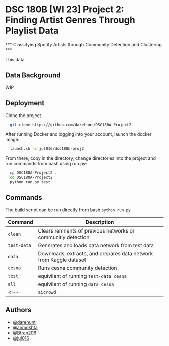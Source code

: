# DSC 180B [WI 23] Project 2:<br> Finding Artist Genres Through Playlist Data
*** Classifying Spotify Artists through Community Detection and Clustering ***

<!--This site was built using [GitHub Pages](https://pages.github.com/).-->
This data 
## Data Background
<!-- TODO -->
WIP

## Deployment

Clone the project

```bash
  git clone https://github.com/darehunt/DSC180A-Project2
```

After running Docker and logging into your account, launch the docker image:
<!-- TODO -->
```bash
  launch.sh -i jul016/dsc180b-proj2
```

From there, copy in the directory, change directories into the project and run commands from bash using run.py:

```bash
  cp DSC180A-Project2 .
  cd DSC180A-Project2
  python run.py test
```
## Commands

The build script can be run directly from bash `python run.py`

| Command | Description |
| --- | --- |
| `clean`  | Clears remnents of previous networks or communitiy detection  |
| `test-data`  | Generates and loads data network from test data  |
| `data`  | Downloads, extracts, and prepares data network from Kaggle dataset  |
| `cesna`  | Runs cesna community detection |
| `test`  | equivilent of running `test-data cesna` |
| `all`  | equivilent of running `data cesna`  |
<!--| `aicrowd`  | Downloads, extracts, and prepares data network from aicrowd Spotify dataset  |-->

## Authors

- [@darehunt](https://www.github.com/darehunt)
- [@anmokhta](https://www.github.com/anmokhta)
- [@Btran206](https://www.github.com/Btran206)
- [@jul016](https://www.github.com/jul016)

